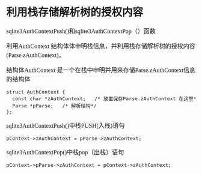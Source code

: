 # 利用栈存储解析树的授权内容
<font face="微软雅黑" size="3px">

sqlite3AuthContextPush()和sqlite3AuthContextPop（）函数

利用AuthContext 结构体体申明栈信息，并利用栈存储解析树的授权内容(Parse.zAuthContext)，

结构体AuthContext 是一个在栈中申明并用来存储Parse.zAuthContext信息的结构体
<pre>
struct AuthContext {
  const char *zAuthContext;   /* 放置保存Parse.zAuthContext 在这里*/
  Parse *pParse;   /* 解析结构*/
};</pre>

sqlite3AuthContextPush()中栈PUSH(入栈)语句
<pre>pContext->zAuthContext = pParse->zAuthContext;
</pre>
sqlite3AuthContextPop()中栈pop（出栈）语句
<pre>pContext->pParse->zAuthContext = pContext->zAuthContext;</pre>
